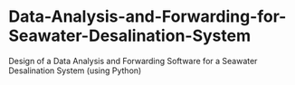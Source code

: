 # Data-Analysis-and-Forwarding-for-Seawater-Desalination-System
Design of a Data Analysis and Forwarding Software for a Seawater Desalination System (using Python)
